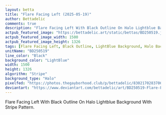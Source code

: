 ```yaml
---
layout: betta
title: "Flare Facing Left (2025-05-19)"
author: Bettadelic
comments: true
description: "Flare Facing Left With Black Outline On Halo Lightblue Background With Stripe Pattern."
actpub_featured_image: "https://bettadelic.art/static/bettas/BD250519.jpg"
actpub_featured_image_width: 1500
actpub_featured_image_height: 1326
tags: [Flare Facing Left, Black Outline, LightBlue Background, Halo Background Pattern, Stripe Pattern, May 2025]
unitName: "BD250519"
line_color: "Black"
background_color: "LightBlue"
width: 1500
height: 1326
algorithm: "Stripe"
background_type: "Halo"
pixelfed: "https://photos.thegayborhood.club/p/bettadelic/830217028370613691"
deviantart: "https://www.deviantart.com/bettadelic/art/BD250519-Flare-Facing-Left-2025-05-19-1196725778"
---
```


Flare Facing Left With Black Outline On Halo Lightblue Background With Stripe Pattern.

